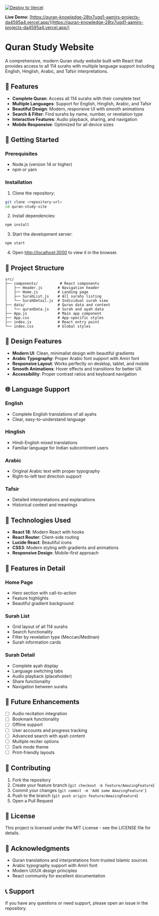 [![Deploy to Vercel](https://vercel.com/button)](https://quran-knowledge-28tx7ugd1-aamirs-projects-da4595a4.vercel.app/)

**Live Demo:** [https://quran-knowledge-28tx7ugd1-aamirs-projects-da4595a4.vercel.app/](https://quran-knowledge-28tx7ugd1-aamirs-projects-da4595a4.vercel.app/)

# Quran Study Website

A comprehensive, modern Quran study website built with React that provides access to all 114 surahs with multiple language support including English, Hinglish, Arabic, and Tafsir interpretations.

## 🌟 Features

- **Complete Quran**: Access all 114 surahs with their complete text
- **Multiple Languages**: Support for English, Hinglish, Arabic, and Tafsir
- **Beautiful Design**: Modern, responsive UI with smooth animations
- **Search & Filter**: Find surahs by name, number, or revelation type
- **Interactive Features**: Audio playback, sharing, and navigation
- **Mobile Responsive**: Optimized for all device sizes

## 🚀 Getting Started

### Prerequisites

- Node.js (version 14 or higher)
- npm or yarn

### Installation

1. Clone the repository:
```bash
git clone <repository-url>
cd quran-study-site
```

2. Install dependencies:
```bash
npm install
```

3. Start the development server:
```bash
npm start
```

4. Open [http://localhost:3000](http://localhost:3000) to view it in the browser.

## 📁 Project Structure

```
src/
├── components/          # React components
│   ├── Header.js       # Navigation header
│   ├── Home.js         # Landing page
│   ├── SurahList.js    # All surahs listing
│   └── SurahDetail.js  # Individual surah view
├── data/               # Quran data and content
│   └── quranData.js    # Surah and ayah data
├── App.js              # Main app component
├── App.css             # App-specific styles
├── index.js            # React entry point
└── index.css           # Global styles
```

## 🎨 Design Features

- **Modern UI**: Clean, minimalist design with beautiful gradients
- **Arabic Typography**: Proper Arabic font support with Amiri font
- **Responsive Layout**: Works perfectly on desktop, tablet, and mobile
- **Smooth Animations**: Hover effects and transitions for better UX
- **Accessibility**: Proper contrast ratios and keyboard navigation

## 🌐 Language Support

### English
- Complete English translations of all ayahs
- Clear, easy-to-understand language

### Hinglish
- Hindi-English mixed translations
- Familiar language for Indian subcontinent users

### Arabic
- Original Arabic text with proper typography
- Right-to-left text direction support

### Tafsir
- Detailed interpretations and explanations
- Historical context and meanings

## 🔧 Technologies Used

- **React 18**: Modern React with hooks
- **React Router**: Client-side routing
- **Lucide React**: Beautiful icons
- **CSS3**: Modern styling with gradients and animations
- **Responsive Design**: Mobile-first approach

## 📱 Features in Detail

### Home Page
- Hero section with call-to-action
- Feature highlights
- Beautiful gradient background

### Surah List
- Grid layout of all 114 surahs
- Search functionality
- Filter by revelation type (Meccan/Medinan)
- Surah information cards

### Surah Detail
- Complete ayah display
- Language switching tabs
- Audio playback (placeholder)
- Share functionality
- Navigation between surahs

## 🎯 Future Enhancements

- [ ] Audio recitation integration
- [ ] Bookmark functionality
- [ ] Offline support
- [ ] User accounts and progress tracking
- [ ] Advanced search with ayah content
- [ ] Multiple reciter options
- [ ] Dark mode theme
- [ ] Print-friendly layouts

## 🤝 Contributing

1. Fork the repository
2. Create your feature branch (`git checkout -b feature/AmazingFeature`)
3. Commit your changes (`git commit -m 'Add some AmazingFeature'`)
4. Push to the branch (`git push origin feature/AmazingFeature`)
5. Open a Pull Request

## 📄 License

This project is licensed under the MIT License - see the LICENSE file for details.

## 🙏 Acknowledgments

- Quran translations and interpretations from trusted Islamic sources
- Arabic typography support with Amiri font
- Modern UI/UX design principles
- React community for excellent documentation

## 📞 Support

If you have any questions or need support, please open an issue in the repository.
